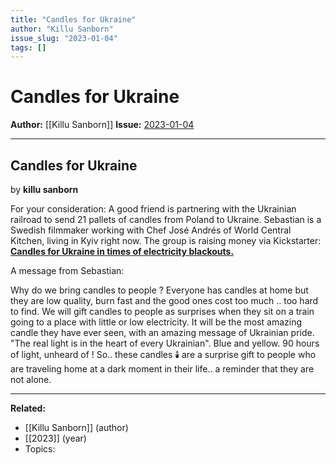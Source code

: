 ```yaml
---
title: "Candles for Ukraine"
author: "Killu Sanborn"
issue_slug: "2023-01-04"
tags: []
---
```


# Candles for Ukraine

**Author:** [[Killu Sanborn]]
**Issue:** [2023-01-04](https://plex.collectivesensecommons.org/2023-01-04/)

---

## Candles for Ukraine
by **killu sanborn**

For your consideration: A good friend is partnering with the Ukrainian railroad to send 21 pallets of candles from Poland to Ukraine. Sebastian is a Swedish filmmaker working with Chef José Andrés of World Central Kitchen, living in Kyiv right now. The group is raising money via Kickstarter: **[Candles for Ukraine in times of electricity blackouts.](https://www.kickstarter.com/projects/seblindstrom/candles-for-ukraine-in-times-of-electricity-blackouts)**

A message from Sebastian:

Why do we bring candles to people ? Everyone has candles at home but they are low quality, burn fast and the good ones cost too much .. too hard to find. We will gift candles to people as surprises when they sit on a train going to a place with little or low electricity. It will be the most amazing candle they have ever seen, with an amazing message of Ukrainian pride. "The real light is in the heart of every Ukrainian". Blue and yellow. 90 hours of light, unheard of ! So.. these candles 🕯️ are a surprise gift to people who are traveling home at a dark moment in their life.. a reminder that they are not alone.

---

**Related:**
- [[Killu Sanborn]] (author)
- [[2023]] (year)
- Topics: 


